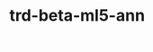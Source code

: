 # trd-beta-ml5-ann

![application screenshot](https://github.com/atorov/trd-beta-ml5-ann/blob/master/demo.gif)

